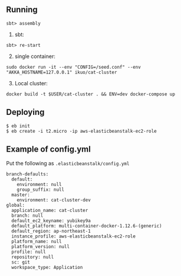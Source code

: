 ## Running

```
sbt> assembly
```

1) sbt:

```
sbt> re-start
```

2) single container:

```
sudo docker run -it --env "CONFIG=/seed.conf" --env "AKKA_HOSTNAME=127.0.0.1" ikuo/cat-cluster
```

3) Local cluster:

```
docker build -t $USER/cat-cluster . && ENV=dev docker-compose up
```

## Deploying

```
$ eb init
$ eb create -i t2.micro -ip aws-elasticbeanstalk-ec2-role
```

## Example of config.yml

Put the following as `.elasticbeanstalk/config.yml`

```
branch-defaults:
  default:
    environment: null
    group_suffix: null
  master:
    environment: cat-cluster-dev
global:
  application_name: cat-cluster
  branch: null
  default_ec2_keyname: yubikey9a
  default_platform: multi-container-docker-1.12.6-(generic)
  default_region: ap-northeast-1
  instance_profile: aws-elasticbeanstalk-ec2-role
  platform_name: null
  platform_version: null
  profile: null
  repository: null
  sc: git
  workspace_type: Application
```
